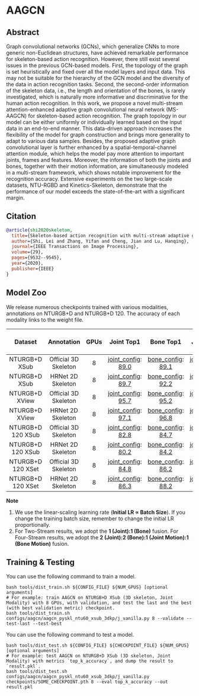 # AAGCN

## Abstract

Graph convolutional networks (GCNs), which generalize CNNs to more generic non-Euclidean structures, have achieved remarkable performance for skeleton-based action recognition. However, there still exist several issues in the previous GCN-based models. First, the topology of the graph is set heuristically and fixed over all the model layers and input data. This may not be suitable for the hierarchy of the GCN model and the diversity of the data in action recognition tasks. Second, the second-order information of the skeleton data, i.e., the length and orientation of the bones, is rarely investigated, which is naturally more informative and discriminative for the human action recognition. In this work, we propose a novel multi-stream attention-enhanced adaptive graph convolutional neural network (MS-AAGCN) for skeleton-based action recognition. The graph topology in our model can be either uniformly or individually learned based on the input data in an end-to-end manner. This data-driven approach increases the flexibility of the model for graph construction and brings more generality to adapt to various data samples. Besides, the proposed adaptive graph convolutional layer is further enhanced by a spatial-temporal-channel attention module, which helps the model pay more attention to important joints, frames and features. Moreover, the information of both the joints and bones, together with their motion information, are simultaneously modeled in a multi-stream framework, which shows notable improvement for the recognition accuracy. Extensive experiments on the two large-scale datasets, NTU-RGBD and Kinetics-Skeleton, demonstrate that the performance of our model exceeds the state-of-the-art with a significant margin.

## Citation

```BibTeX
@article{shi2020skeleton,
  title={Skeleton-based action recognition with multi-stream adaptive graph convolutional networks},
  author={Shi, Lei and Zhang, Yifan and Cheng, Jian and Lu, Hanqing},
  journal={IEEE Transactions on Image Processing},
  volume={29},
  pages={9532--9545},
  year={2020},
  publisher={IEEE}
}
```

## Model Zoo

We release numerous checkpoints trained with various modalities, annotations on NTURGB+D and NTURGB+D 120. The accuracy of each modality links to the weight file.

| Dataset | Annotation | GPUs | Joint Top1 | Bone Top1 | Joint Motion Top1 | Bone-Motion Top1 | Two-Stream Top1 | Four Stream Top1 |
| :---: | :---: | :---: | :---: | :---: | :---: | :---: | :---: | :---: |
| NTURGB+D XSub | Official 3D Skeleton | 8 | [joint_config](/configs/aagcn/aagcn_pyskl_ntu60_xsub_3dkp/j.py): [89.0](http://download.openmmlab.com/mmaction/pyskl/ckpt/aagcn/aagcn_pyskl_ntu60_xsub_3dkp/j.pth) | [bone_config](/configs/aagcn/aagcn_pyskl_ntu60_xsub_3dkp/b.py): [89.1](http://download.openmmlab.com/mmaction/pyskl/ckpt/aagcn/aagcn_pyskl_ntu60_xsub_3dkp/b.pth) | [joint_motion_config](/configs/aagcn/aagcn_pyskl_ntu60_xsub_3dkp/jm.py): [86.9](http://download.openmmlab.com/mmaction/pyskl/ckpt/aagcn/aagcn_pyskl_ntu60_xsub_3dkp/jm.pth) | [bone_motion_config](/configs/aagcn/aagcn_pyskl_ntu60_xsub_3dkp/bm.py): [86.6](http://download.openmmlab.com/mmaction/pyskl/ckpt/aagcn/aagcn_pyskl_ntu60_xsub_3dkp/bm.pth) | 90.8 | 91.5 |
| NTURGB+D XSub | HRNet 2D Skeleton | 8 | [joint_config](/configs/aagcn/aagcn_pyskl_ntu60_xsub_hrnet/j.py): [89.7](http://download.openmmlab.com/mmaction/pyskl/ckpt/aagcn/aagcn_pyskl_ntu60_xsub_hrnet/j.pth) | [bone_config](/configs/aagcn/aagcn_pyskl_ntu60_xsub_hrnet/b.py): [92.2](http://download.openmmlab.com/mmaction/pyskl/ckpt/aagcn/aagcn_pyskl_ntu60_xsub_hrnet/b.pth) | [joint_motion_config](/configs/aagcn/aagcn_pyskl_ntu60_xsub_hrnet/jm.py): [88.7](http://download.openmmlab.com/mmaction/pyskl/ckpt/aagcn/aagcn_pyskl_ntu60_xsub_hrnet/jm.pth) | [bone_motion_config](/configs/aagcn/aagcn_pyskl_ntu60_xsub_hrnet/bm.py): [88.8](http://download.openmmlab.com/mmaction/pyskl/ckpt/aagcn/aagcn_pyskl_ntu60_xsub_hrnet/bm.pth) | 92.8 | 93.0 |
| NTURGB+D XView | Official 3D Skeleton | 8 | [joint_config](/configs/aagcn/aagcn_pyskl_ntu60_xview_3dkp/j.py): [95.7](http://download.openmmlab.com/mmaction/pyskl/ckpt/aagcn/aagcn_pyskl_ntu60_xview_3dkp/j.pth) | [bone_config](/configs/aagcn/aagcn_pyskl_ntu60_xview_3dkp/b.py): [95.2](http://download.openmmlab.com/mmaction/pyskl/ckpt/aagcn/aagcn_pyskl_ntu60_xview_3dkp/b.pth) | [joint_motion_config](/configs/aagcn/aagcn_pyskl_ntu60_xview_3dkp/jm.py): [93.9](http://download.openmmlab.com/mmaction/pyskl/ckpt/aagcn/aagcn_pyskl_ntu60_xview_3dkp/jm.pth) | [bone_motion_config](/configs/aagcn/aagcn_pyskl_ntu60_xview_3dkp/bm.py): [92.4](http://download.openmmlab.com/mmaction/pyskl/ckpt/aagcn/aagcn_pyskl_ntu60_xview_3dkp/bm.pth) | 96.4 | 96.7 |
| NTURGB+D XView | HRNet 2D Skeleton | 8 | [joint_config](/configs/aagcn/aagcn_pyskl_ntu60_xview_hrnet/j.py): [97.1](http://download.openmmlab.com/mmaction/pyskl/ckpt/aagcn/aagcn_pyskl_ntu60_xview_hrnet/j.pth) | [bone_config](/configs/aagcn/aagcn_pyskl_ntu60_xview_hrnet/b.py): [96.8](http://download.openmmlab.com/mmaction/pyskl/ckpt/aagcn/aagcn_pyskl_ntu60_xview_hrnet/b.pth) | [joint_motion_config](/configs/aagcn/aagcn_pyskl_ntu60_xview_hrnet/jm.py): [95.5](http://download.openmmlab.com/mmaction/pyskl/ckpt/aagcn/aagcn_pyskl_ntu60_xview_hrnet/jm.pth) | [bone_motion_config](/configs/aagcn/aagcn_pyskl_ntu60_xview_hrnet/bm.py): [95.9](http://download.openmmlab.com/mmaction/pyskl/ckpt/aagcn/aagcn_pyskl_ntu60_xview_hrnet/bm.pth) | 97.8 | 98.2 |
| NTURGB+D 120 XSub | Official 3D Skeleton | 8 | [joint_config](/configs/aagcn/aagcn_pyskl_ntu120_xsub_3dkp/j.py): [82.8](http://download.openmmlab.com/mmaction/pyskl/ckpt/aagcn/aagcn_pyskl_ntu120_xsub_3dkp/j.pth) | [bone_config](/configs/aagcn/aagcn_pyskl_ntu120_xsub_3dkp/b.py): [84.7](http://download.openmmlab.com/mmaction/pyskl/ckpt/aagcn/aagcn_pyskl_ntu120_xsub_3dkp/b.pth) | [joint_motion_config](/configs/aagcn/aagcn_pyskl_ntu120_xsub_3dkp/jm.py): [80.0](http://download.openmmlab.com/mmaction/pyskl/ckpt/aagcn/aagcn_pyskl_ntu120_xsub_3dkp/jm.pth) | [bone_motion_config](/configs/aagcn/aagcn_pyskl_ntu120_xsub_3dkp/bm.py): [80.2](http://download.openmmlab.com/mmaction/pyskl/ckpt/aagcn/aagcn_pyskl_ntu120_xsub_3dkp/bm.pth) | 86.3 | 86.9 |
| NTURGB+D 120 XSub | HRNet 2D Skeleton | 8 | [joint_config](/configs/aagcn/aagcn_pyskl_ntu120_xsub_hrnet/j.py): [80.2](http://download.openmmlab.com/mmaction/pyskl/ckpt/aagcn/aagcn_pyskl_ntu120_xsub_hrnet/j.pth) | [bone_config](/configs/aagcn/aagcn_pyskl_ntu120_xsub_hrnet/b.py): [84.2](http://download.openmmlab.com/mmaction/pyskl/ckpt/aagcn/aagcn_pyskl_ntu120_xsub_hrnet/b.pth) | [joint_motion_config](/configs/aagcn/aagcn_pyskl_ntu120_xsub_hrnet/jm.py): [80.9](http://download.openmmlab.com/mmaction/pyskl/ckpt/aagcn/aagcn_pyskl_ntu120_xsub_hrnet/jm.pth) | [bone_motion_config](/configs/aagcn/aagcn_pyskl_ntu120_xsub_hrnet/bm.py): [81.1](http://download.openmmlab.com/mmaction/pyskl/ckpt/aagcn/aagcn_pyskl_ntu120_xsub_hrnet/bm.pth) | 84.7 | 85.5 |
| NTURGB+D 120 XSet | Official 3D Skeleton | 8 | [joint_config](/configs/aagcn/aagcn_pyskl_ntu120_xset_3dkp/j.py): [84.8](http://download.openmmlab.com/mmaction/pyskl/ckpt/aagcn/aagcn_pyskl_ntu120_xset_3dkp/j.pth) | [bone_config](/configs/aagcn/aagcn_pyskl_ntu120_xset_3dkp/b.py): [86.2](http://download.openmmlab.com/mmaction/pyskl/ckpt/aagcn/aagcn_pyskl_ntu120_xset_3dkp/b.pth) | [joint_motion_config](/configs/aagcn/aagcn_pyskl_ntu120_xset_3dkp/jm.py): [82.0](http://download.openmmlab.com/mmaction/pyskl/ckpt/aagcn/aagcn_pyskl_ntu120_xset_3dkp/jm.pth) | [bone_motion_config](/configs/aagcn/aagcn_pyskl_ntu120_xset_3dkp/bm.py): [82.8](http://download.openmmlab.com/mmaction/pyskl/ckpt/aagcn/aagcn_pyskl_ntu120_xset_3dkp/bm.pth) | 88.1 | 88.8 |
| NTURGB+D 120 XSet | HRNet 2D Skeleton | 8 | [joint_config](/configs/aagcn/aagcn_pyskl_ntu120_xset_hrnet/j.py): [86.3](http://download.openmmlab.com/mmaction/pyskl/ckpt/aagcn/aagcn_pyskl_ntu120_xset_hrnet/j.pth) | [bone_config](/configs/aagcn/aagcn_pyskl_ntu120_xset_hrnet/b.py): [88.2](http://download.openmmlab.com/mmaction/pyskl/ckpt/aagcn/aagcn_pyskl_ntu120_xset_hrnet/b.pth) | [joint_motion_config](/configs/aagcn/aagcn_pyskl_ntu120_xset_hrnet/jm.py): [85.1](http://download.openmmlab.com/mmaction/pyskl/ckpt/aagcn/aagcn_pyskl_ntu120_xset_hrnet/jm.pth) | [bone_motion_config](/configs/aagcn/aagcn_pyskl_ntu120_xset_hrnet/bm.py): [85.1](http://download.openmmlab.com/mmaction/pyskl/ckpt/aagcn/aagcn_pyskl_ntu120_xset_hrnet/bm.pth) | 89.1 | 89.9 |

**Note**

1. We use the linear-scaling learning rate (**Initial LR ∝ Batch Size**). If you change the training batch size, remember to change the initial LR proportionally.
2. For Two-Stream results, we adopt the **1 (Joint):1 (Bone)** fusion. For Four-Stream results, we adopt the **2 (Joint):2 (Bone):1 (Joint Motion):1 (Bone Motion)** fusion.


## Training & Testing

You can use the following command to train a model.

```shell
bash tools/dist_train.sh ${CONFIG_FILE} ${NUM_GPUS} [optional arguments]
# For example: train AAGCN on NTURGB+D XSub (3D skeleton, Joint Modality) with 8 GPUs, with validation, and test the last and the best (with best validation metric) checkpoint.
bash tools/dist_train.sh configs/aagcn/aagcn_pyskl_ntu60_xsub_3dkp/j_vanilla.py 8 --validate --test-last --test-best
```

You can use the following command to test a model.

```shell
bash tools/dist_test.sh ${CONFIG_FILE} ${CHECKPOINT_FILE} ${NUM_GPUS} [optional arguments]
# For example: test AAGCN on NTURGB+D XSub (3D skeleton, Joint Modality) with metrics `top_k_accuracy`, and dump the result to `result.pkl`.
bash tools/dist_test.sh configs/aagcn/aagcn_pyskl_ntu60_xsub_3dkp/j_vanilla.py checkpoints/SOME_CHECKPOINT.pth 8 --eval top_k_accuracy --out result.pkl
```
